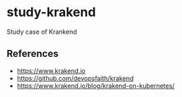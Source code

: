 # study-krakend
Study case of Krankend


## References

- https://www.krakend.io
- https://github.com/devopsfaith/krakend
- https://www.krakend.io/blog/krakend-on-kubernetes/
